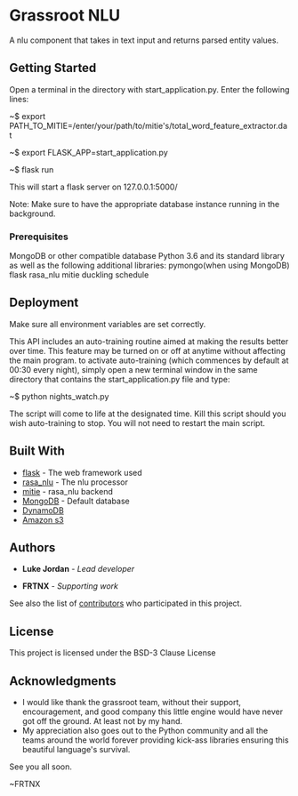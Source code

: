 # Grassroot NLU 

A nlu component that takes in text input and returns parsed entity values.

## Getting Started

Open a terminal in the directory with start_application.py. Enter the following lines:

 ~$ export PATH_TO_MITIE=/enter/your/path/to/mitie's/total_word_feature_extractor.dat

 ~$ export FLASK_APP=start_application.py

 ~$ flask run

This will start a flask server on 127.0.0.1:5000/
 
Note: Make sure to have the appropriate database instance running in the background.

### Prerequisites

MongoDB or other compatible database
Python 3.6 and its standard library as well as the following additional libraries:
   pymongo(when using MongoDB)
   flask
   rasa_nlu
   mitie
   duckling
   schedule


## Deployment

Make sure all environment variables are set correctly.

This API includes an auto-training routine aimed at making the results better over time. This feature may be turned on or off at anytime without affecting the main program. to activate auto-training (which commences by default at 00:30 every night),
simply open a new terminal window in the same directory that contains the start_application.py file and type:

  ~$ python nights_watch.py

The script will come to life at the designated time. Kill this script should you wish auto-training to stop. You will not need to restart the main script. 

## Built With

* [flask](http://flask.pocoo.org/) - The web framework used
* [rasa_nlu](http://rasa.ai/) - The nlu processor
* [mitie](https://https://github.com/mit-nlp/MITIE) - rasa_nlu backend
* [MongoDB](https://www.mongodb.com/) - Default database
* [DynamoDB](https://aws.amazon.com/dynamodb/)
* [Amazon s3](https://aws.amazon.com/s3‎/)


## Authors

* **Luke Jordan** - *Lead developer*

* **FRTNX** - *Supporting work* 

See also the list of [contributors](https://github.com/your/project/contributors) who participated in this project.

## License

This project is licensed under the BSD-3 Clause License

## Acknowledgments

* I would like thank the grassroot team, without their support, encouragement, and good company this little engine would have never got off the ground. At least not by  my hand.
* My appreciation also goes out to the Python community and all the teams around the world forever providing kick-ass libraries ensuring this beautiful language's survival.


See you all soon.


  ~FRTNX